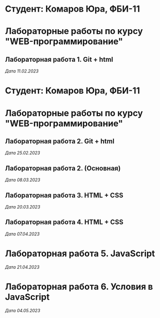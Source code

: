# Студент: Комаров Юра, ФБИ-11

# Лабораторные работы по курсу "WEB-программирование"

## Лабораторная работа 1. Git + html

*Дата 11.02.2023*

# Студент: Комаров Юра, ФБИ-11

# Лабораторные работы по курсу "WEB-программирование"

## Лабораторная работа 2. Git + html

*Дата 25.02.2023*

## Лабораторная работа 2. (Основная)

*Дата 08.03.2023*

## Лабораторная работа 3. HTML + CSS

*Дата 20.03.2023*

## Лабораторная работа 4. HTML + CSS

*Дата 07.04.2023*

# Лабораторная работа 5. JavaScript

*Дата 21.04.2023*

# Лабораторная работа 6. Условия в JavaScript

*Дата 04.05.2023*